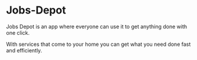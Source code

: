 # Jobs-Depot
Jobs Depot is an app where everyone can use it to get anything done with one click. 

With services that come to your home you can get what you need done fast and efficiently. 
